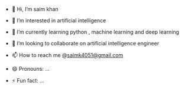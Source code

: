- 👋 Hi, I’m saim khan
  
- 👀 I’m interested in artificial intelligence 
- 🌱 I’m currently learning python , machine learning and deep learning 
- 💞️ I’m looking to collaborate on artificial intelligence engineer
- 📫 How to reach me @saimk4051@gmail.com
- 😄 Pronouns: ...
- ⚡ Fun fact: ...

<!---
saim150/saim150 is a ✨ special ✨ repository because its `README.md` (this file) appears on your GitHub profile.
You can click the Preview link to take a look at your changes.
--->
